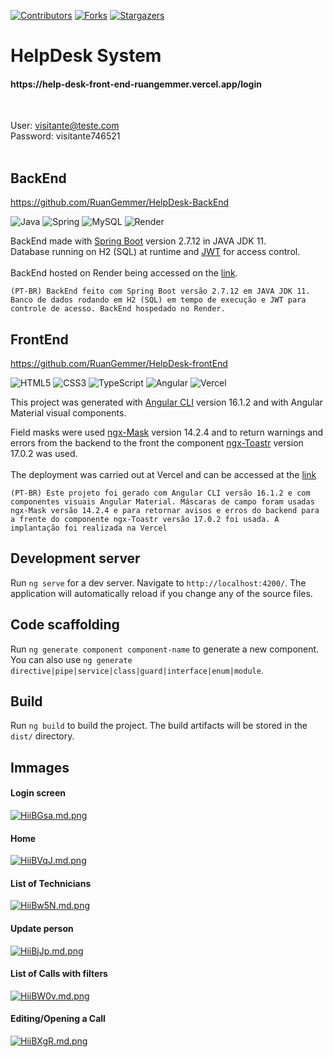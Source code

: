 [![Contributors][contributors-shield]][contributors-url]
[![Forks][forks-shield]][forks-url]
[![Stargazers][stars-shield]][stars-url]

<h1>HelpDesk System</h1>
<h4>https://help-desk-front-end-ruangemmer.vercel.app/login</h4>
<br>

User: visitante@teste.com
<br>
Password: visitante746521
<br><br>

## BackEnd
https://github.com/RuanGemmer/HelpDesk-BackEnd

![Java](https://img.shields.io/badge/java-%23ED8B00.svg?style=for-the-badge&logo=openjdk&logoColor=white)
![Spring](https://img.shields.io/badge/spring-%236DB33F.svg?style=for-the-badge&logo=spring&logoColor=white)
![MySQL](https://img.shields.io/badge/mysql-%2300f.svg?style=for-the-badge&logo=mysql&logoColor=white)
![Render](https://img.shields.io/badge/Render-%46E3B7.svg?style=for-the-badge&logo=render&logoColor=white)


BackEnd made with [Spring Boot](https://github.com/spring-projects/spring-boot) version 2.7.12 in JAVA JDK 11.
<br>
Database running on H2 (SQL) at runtime and [JWT](https://jwt.io) for access control.
<br><br>
BackEnd hosted on Render being accessed on the [link](https://helpdesk-oihd.onrender.com/).
<br>

`(PT-BR) BackEnd feito com Spring Boot versão 2.7.12 em JAVA JDK 11.
Banco de dados rodando em H2 (SQL) em tempo de execução e JWT para controle de acesso.
BackEnd hospedado no Render.`

## FrontEnd
https://github.com/RuanGemmer/HelpDesk-frontEnd

![HTML5](https://img.shields.io/badge/html5-%23E34F26.svg?style=for-the-badge&logo=html5&logoColor=white)
![CSS3](https://img.shields.io/badge/css3-%231572B6.svg?style=for-the-badge&logo=css3&logoColor=white)
![TypeScript](https://img.shields.io/badge/typescript-%23007ACC.svg?style=for-the-badge&logo=typescript&logoColor=white)
![Angular](https://img.shields.io/badge/angular-%23DD0031.svg?style=for-the-badge&logo=angular&logoColor=white)
![Vercel](https://img.shields.io/badge/vercel-%23000000.svg?style=for-the-badge&logo=vercel&logoColor=white)

This project was generated with [Angular CLI](https://github.com/angular/angular-cli) version 16.1.2 and with Angular Material visual components.
<br>

Field masks were used [ngx-Mask](https://www.npmjs.com/package/ngx-mask) version 14.2.4 and to return warnings and errors from the backend to the front the component [ngx-Toastr](https://www.npmjs.com/package/ngx-toastr?activeTab=versions) version 17.0.2 was used.
<br><br>
The deployment was carried out at Vercel and can be accessed at the [link](https://help-desk-front-end-ruangemmer.vercel.app/login) 
<br>

`(PT-BR) Este projeto foi gerado com Angular CLI versão 16.1.2 e com componentes visuais Angular Material.
Máscaras de campo foram usadas ngx-Mask versão 14.2.4 e para retornar avisos e erros do backend para a frente do componente ngx-Toastr versão 17.0.2 foi usada.
A implantação foi realizada na Vercel`

## Development server

Run `ng serve` for a dev server. Navigate to `http://localhost:4200/`. The application will automatically reload if you change any of the source files.

## Code scaffolding

Run `ng generate component component-name` to generate a new component. You can also use `ng generate directive|pipe|service|class|guard|interface|enum|module`.

## Build

Run `ng build` to build the project. The build artifacts will be stored in the `dist/` directory.

## Immages
<h4>Login screen</h4>
<div class="align-center">
  <a href="https://freeimage.host/i/HiiBGsa"><img src="https://iili.io/HiiBGsa.md.png" alt="HiiBGsa.md.png" border="0"></a>
</div>

<h4>Home</h4>
<div class="align-center">
  <a href="https://freeimage.host/i/HiiBVqJ"><img src="https://iili.io/HiiBVqJ.md.png" alt="HiiBVqJ.md.png" border="0"></a>
</div>

<h4>List of Technicians</h4>
<div class="align-center">
  <a href="https://freeimage.host/i/HiiBw5N"><img src="https://iili.io/HiiBw5N.md.png" alt="HiiBw5N.md.png" border="0"></a>
</div>

<h4>Update person</h4>
<div class="align-center">
  <a href="https://freeimage.host/i/HiiBjJp"><img src="https://iili.io/HiiBjJp.md.png" alt="HiiBjJp.md.png" border="0"></a>
</div>

<h4>List of Calls with filters</h4>
<div class="align-center">
  <a href="https://freeimage.host/i/HiiBW0v"><img src="https://iili.io/HiiBW0v.md.png" alt="HiiBW0v.md.png" border="0"></a>
</div>

<h4>Editing/Opening a Call</h4>
<div class="align-center">
  <a href="https://freeimage.host/i/HiiBXgR"><img src="https://iili.io/HiiBXgR.md.png" alt="HiiBXgR.md.png" border="0"></a>
</div>

 <!-- MARKDOWN LINKS & IMAGES -->
<!-- https://www.markdownguide.org/basic-syntax/#reference-style-links -->
[contributors-shield]: https://img.shields.io/github/contributors/RuanGemmer/HelpDesk-FrontEnd.svg?style=for-the-badge
[contributors-url]: https://github.com/RuanGemmer/HelpDesk-FrontEnd/graphs/contributors
[forks-shield]: https://img.shields.io/github/forks/RuanGemmer/HelpDesk-FrontEnd.svg?style=for-the-badge
[forks-url]: https://github.com/RuanGemmer/HelpDesk-FrontEnd/network/members
[stars-shield]: https://img.shields.io/github/stars/RuanGemmer/HelpDesk-FrontEnd.svg?style=for-the-badge
[stars-url]: https://github.com/RuanGemmer/HelpDesk-FrontEnd/stargazers
